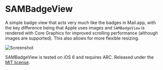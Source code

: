 # SAMBadgeView

A simple badge view that acts very much like the badges in Mail.app, with the key difference being that Apple uses images and `SAMBadgeView` is rendered with Core Graphics for improved scrolling performance (although images are supported). This also allows for more flexible resizing.

![Screenshot](http://soff.me/Pt37/iOS%20Simulator%20Screen%20shot%20Jun%2026,%202013,%2012.59.55%20AM.png)

SAMBadgeView is tested on iOS 6 and requires ARC. Released under the [MIT license](LICENSE).
